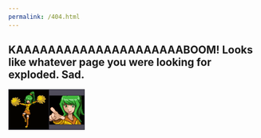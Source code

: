 ```yaml
---
permalink: /404.html
---
```


## KAAAAAAAAAAAAAAAAAAAAABOOM! Looks like whatever page you were looking for exploded. Sad.

<img src="/assets/media/charjulia.png"/>